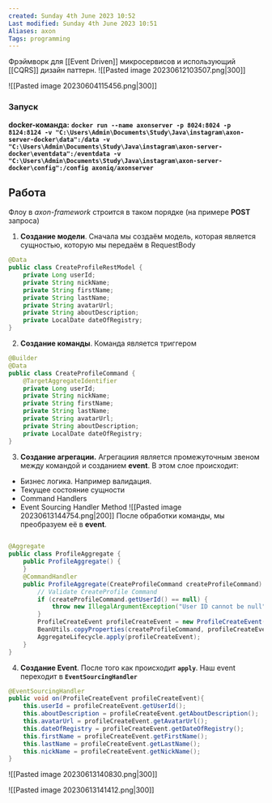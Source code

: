 ```yaml
---
created: Sunday 4th June 2023 10:52
Last modified: Sunday 4th June 2023 10:51
Aliases: axon
Tags: programming
---
```



Фрэймворк для [[Event Driven]] микросервисов и использующий [[CQRS]] дизайн паттерн.
![[Pasted image 20230612103507.png|300]]

![[Pasted image 20230604115456.png|300]]

### Запуск
**docker-команда:** **`docker run --name axonserver -p 8024:8024 -p 8124:8124 -v "C:\Users\Admin\Documents\Study\Java\instagram\axon-server-docker\data":/data -v "C:\Users\Admin\Documents\Study\Java\instagram\axon-server-docker\eventdata":/eventdata -v "C:\Users\Admin\Documents\Study\Java\instagram\axon-server-docker\config":/config axoniq/axonserver`**


## Работа

Флоу в *axon-framework* строится в таком порядке (на примере **POST** запроса)
1. **Создание модели**. Сначала мы создаём модель, которая является сущностью, которую мы передаём в RequestBody
```java
@Data  
public class CreateProfileRestModel {  
    private Long userId;  
    private String nickName;  
    private String firstName;  
    private String lastName;  
    private String avatarUrl;  
    private String aboutDescription;  
    private LocalDate dateOfRegistry;  
}
```
2. **Создание команды**. Команда является триггером 
```java
@Builder  
@Data  
public class CreateProfileCommand {  
    @TargetAggregateIdentifier  
    private Long userId;  
    private String nickName;  
    private String firstName;  
    private String lastName;  
    private String avatarUrl;  
    private String aboutDescription;  
    private LocalDate dateOfRegistry;  
}
```
3. **Создание агрегации.** Агрегациия является промежуточным звеном между командой и созданием **event**. В этом слое происходит:
- Бизнес логика. Например валидация.
- Текущее состояние сущности
- Command Handlers
- Event Sourcing Handler Method
![[Pasted image 20230613144754.png|200]]
После обработки команды, мы преобразуем её в **event**.
```java
  
@Aggregate  
public class ProfileAggregate {  
    public ProfileAggregate() {  
    }  
    @CommandHandler  
    public ProfileAggregate(CreateProfileCommand createProfileCommand) {  
        // Validate CreateProfile Command  
        if (createProfileCommand.getUserId() == null) {  
            throw new IllegalArgumentException("User ID cannot be null");  
        }  
        ProfileCreateEvent profileCreateEvent = new ProfileCreateEvent();  
        BeanUtils.copyProperties(createProfileCommand, profileCreateEvent);  
        AggregateLifecycle.apply(profileCreateEvent);  
    }  
}
```
4. **Создание Event**. После того как происходит **`apply`**. Наш event переходит в **`EventSourcingHandler`** 
```java
@EventSourcingHandler  
public void on(ProfileCreateEvent profileCreateEvent){  
    this.userId = profileCreateEvent.getUserId();  
    this.aboutDescription = profileCreateEvent.getAboutDescription();  
    this.avatarUrl = profileCreateEvent.getAvatarUrl();  
    this.dateOfRegistry = profileCreateEvent.getDateOfRegistry();  
    this.firstName = profileCreateEvent.getFirstName();  
    this.lastName = profileCreateEvent.getLastName();  
    this.nickName = profileCreateEvent.getNickName();  
}
```









![[Pasted image 20230613140830.png|300]]

![[Pasted image 20230613141412.png|300]]

